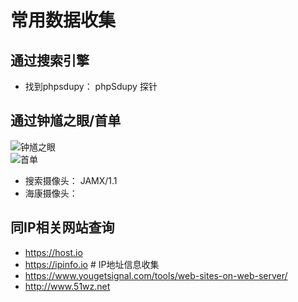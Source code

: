 # 常用数据收集
## 通过搜索引擎
- 找到phpsdupy： phpSdupy 探针

## 通过钟馗之眼/首单
![钟馗之眼](https://www.zoomeye.org)<br />
![首单](https://shoodan.io)
- 搜索摄像头： JAMX/1.1
- 海康摄像头：
## 同IP相关网站查询
- https://host.io
- https://ipinfo.io # IP地址信息收集
- https://www.yougetsignal.com/tools/web-sites-on-web-server/
- http://www.51wz.net
